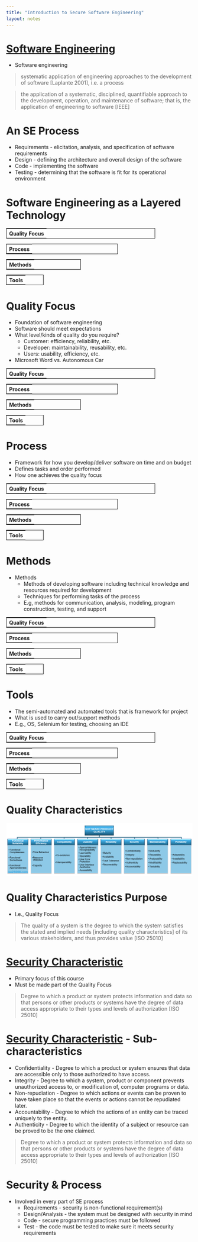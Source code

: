 ```yaml
---
title: "Introduction to Secure Software Engineering"
layout: notes
---
```


[Software Engineering]: https://en.wikipedia.org/wiki/Software_engineering
[quality]: /images/secure-software-engineering/quality.png
[ISO 25000]: https://iso25000.com/index.php/en/iso-25000-standards/iso-25010
[Security Characteristic]: https://iso25000.com/index.php/en/iso-25000-standards/iso-25010?start=6

# [Software Engineering]
* Software engineering 

> systematic application of engineering approaches to the development of software [Laplante 2001], i.e. a process

> the application of a systematic, disciplined, quantifiable approach to the development, operation, and maintenance of software; that is, the application of engineering to software [IEEE]

# An SE Process
* Requirements - elicitation, analysis, and specification of software requirements
* Design - defining the architecture and overall design of the software
* Code - implementing the software
* Testing - determining that the software is fit for its operational environment

# Software Engineering as a Layered Technology
<div>
<table style="width: 80%; border: 1px solid black"><tr><th style=" background-color: white; text-align: center">Quality Focus</th></tr></table>
<table style="width: 60%; border: 1px solid black"><tr><th style="background-color: white; text-align: center">Process</th></tr></table>
<table style="width: 40%; border: 1px solid black"><tr><th style="background-color: white; text-align: center">Methods</th></tr></table>
<table style="width: 20%; border: 1px solid black"><tr><th style="background-color: white; text-align: center">Tools</th></tr></table>
</div>

# Quality Focus
* Foundation of software engineering
* Software should meet expectations
* What level/kinds of quality do you require?
	* Customer: efficiency, reliability, etc.
	* Developer: maintainability, reusability, etc.
	* Users: usability, efficiency, etc.
* Microsoft Word vs. Autonomous Car

<table style="width: 80%; border: 1px solid black"><tr><th style=" background-color: white; text-align: center">Quality Focus</th></tr></table>
<table style="width: 60%; border: 1px solid black"><tr><th style="background-color: white; text-align: center">Process</th></tr></table>
<table style="width: 40%; border: 1px solid black"><tr><th style="background-color: white; text-align: center">Methods</th></tr></table>
<table style="width: 20%; border: 1px solid black"><tr><th style="background-color: white; text-align: center">Tools</th></tr></table>

# Process
* Framework for how you develop/deliver software on time and on budget
* Defines tasks and order performed
* How one achieves the quality focus

<table style="width: 80%; border: 1px solid black"><tr><th style=" background-color: white; text-align: center">Quality Focus</th></tr></table>
<table style="width: 60%; border: 1px solid black"><tr><th style="background-color: white; text-align: center">Process</th></tr></table>
<table style="width: 40%; border: 1px solid black"><tr><th style="background-color: white; text-align: center">Methods</th></tr></table>
<table style="width: 20%; border: 1px solid black"><tr><th style="background-color: white; text-align: center">Tools</th></tr></table>

# Methods
* Methods
	* Methods of developing software including technical knowledge and resources required for development
	* Techniques for performing tasks of the process
	* E.g, methods for communication, analysis, modeling, program construction, testing, and support

<table style="width: 80%; border: 1px solid black"><tr><th style=" background-color: white; text-align: center">Quality Focus</th></tr></table>
<table style="width: 60%; border: 1px solid black"><tr><th style="background-color: white; text-align: center">Process</th></tr></table>
<table style="width: 40%; border: 1px solid black"><tr><th style="background-color: white; text-align: center">Methods</th></tr></table>
<table style="width: 20%; border: 1px solid black"><tr><th style="background-color: white; text-align: center">Tools</th></tr></table>

# Tools
* The semi-automated and automated tools that is framework for project
* What is used to carry out/support methods
* E.g., OS, Selenium for testing, choosing an IDE

<table style="width: 80%; border: 1px solid black"><tr><th style=" background-color: white; text-align: center">Quality Focus</th></tr></table>
<table style="width: 60%; border: 1px solid black"><tr><th style="background-color: white; text-align: center">Process</th></tr></table>
<table style="width: 40%; border: 1px solid black"><tr><th style="background-color: white; text-align: center">Methods</th></tr></table>
<table style="width: 20%; border: 1px solid black"><tr><th style="background-color: white; text-align: center">Tools</th></tr></table>

# Quality Characteristics
![quality]

# Quality Characteristics Purpose
* I.e.,  Quality Focus

> The quality of a system is the degree to which the system satisfies the stated and implied needs [including quality characteristics] of its various stakeholders, and thus provides value [ISO 25010]

# [Security Characteristic]
* Primary focus of this course
* Must be made part of the Quality Focus

> Degree to which a product or system protects information and data so that persons or other products or systems have the degree of data access appropriate to their types and levels of authorization [ISO 25010]

# [Security Characteristic] - Sub-characteristics
* Confidentiality - Degree to which a product or system ensures that data are accessible only to those authorized to have access.
* Integrity - Degree to which a system, product or component prevents unauthorized access to, or modification of, computer programs or data.
* Non-repudiation - Degree to which actions or events can be proven to have taken place so that the events or actions cannot be repudiated later.
* Accountability - Degree to which the actions of an entity can be traced uniquely to the entity.
* Authenticity - Degree to which the identity of a subject or resource can be proved to be the one claimed.

> Degree to which a product or system protects information and data so that persons or other products or systems have the degree of data access appropriate to their types and levels of authorization [ISO 25010]

# Security & Process
* Involved in every part of SE process
	* Requirements - security is non-functional requirement(s)
	* Design/Analysis - the system must be designed with security in mind
	* Code - secure programming practices must be followed
	* Test - the code must be tested to make sure it meets security requirements
